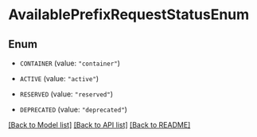 # AvailablePrefixRequestStatusEnum

## Enum


* `CONTAINER` (value: `"container"`)

* `ACTIVE` (value: `"active"`)

* `RESERVED` (value: `"reserved"`)

* `DEPRECATED` (value: `"deprecated"`)


[[Back to Model list]](../README.md#documentation-for-models) [[Back to API list]](../README.md#documentation-for-api-endpoints) [[Back to README]](../README.md)


